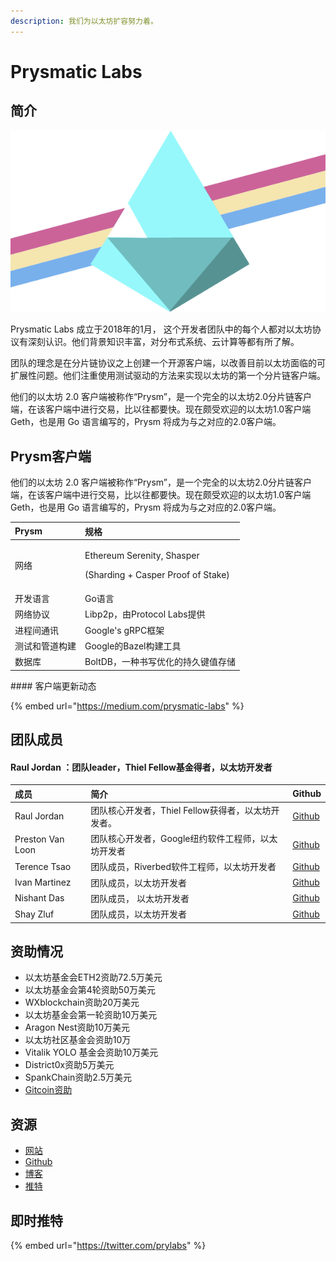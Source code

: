 ```yaml
---
description: 我们为以太坊扩容努力着。
---
```


# Prysmatic Labs

## 简介

![](../.gitbook/assets/prysmstripe.png)

Prysmatic Labs 成立于2018年的1月， 这个开发者团队中的每个人都对以太坊协议有深刻认识。他们背景知识丰富，对分布式系统、云计算等都有所了解。

团队的理念是在分片链协议之上创建一个开源客户端，以改善目前以太坊面临的可扩展性问题。他们注重使用测试驱动的方法来实现以太坊的第一个分片链客户端。

他们的以太坊 2.0 客户端被称作“Prysm”，是一个完全的以太坊2.0分片链客户端，在该客户端中进行交易，比以往都要快。现在颇受欢迎的以太坊1.0客户端 Geth，也是用 Go 语言编写的，Prysm 将成为与之对应的2.0客户端。

## Prysm客户端

他们的以太坊 2.0 客户端被称作“Prysm”，是一个完全的以太坊2.0分片链客户端，在该客户端中进行交易，比以往都要快。现在颇受欢迎的以太坊1.0客户端 Geth，也是用 Go 语言编写的，Prysm 将成为与之对应的2.0客户端。

<table>
  <thead>
    <tr>
      <th style="text-align:left">Prysm</th>
      <th style="text-align:left">&#x89C4;&#x683C;</th>
    </tr>
  </thead>
  <tbody>
    <tr>
      <td style="text-align:left">&#x7F51;&#x7EDC;</td>
      <td style="text-align:left">
        <p>Ethereum Serenity, Shasper</p>
        <p>(Sharding + Casper Proof of Stake)</p>
      </td>
    </tr>
    <tr>
      <td style="text-align:left">&#x5F00;&#x53D1;&#x8BED;&#x8A00;</td>
      <td style="text-align:left">Go&#x8BED;&#x8A00;</td>
    </tr>
    <tr>
      <td style="text-align:left">&#x7F51;&#x7EDC;&#x534F;&#x8BAE;</td>
      <td style="text-align:left">Libp2p&#xFF0C;&#x7531;Protocol Labs&#x63D0;&#x4F9B;</td>
    </tr>
    <tr>
      <td style="text-align:left">&#x8FDB;&#x7A0B;&#x95F4;&#x901A;&#x8BAF;</td>
      <td style="text-align:left">Google&apos;s gRPC&#x6846;&#x67B6;</td>
    </tr>
    <tr>
      <td style="text-align:left">&#x6D4B;&#x8BD5;&#x548C;&#x7BA1;&#x9053;&#x6784;&#x5EFA;</td>
      <td style="text-align:left">Google&#x7684;Bazel&#x6784;&#x5EFA;&#x5DE5;&#x5177;</td>
    </tr>
    <tr>
      <td style="text-align:left">&#x6570;&#x636E;&#x5E93;</td>
      <td style="text-align:left">BoltDB&#xFF0C;&#x4E00;&#x79CD;&#x4E66;&#x5199;&#x4F18;&#x5316;&#x7684;&#x6301;&#x4E45;&#x952E;&#x503C;&#x5B58;&#x50A8;</td>
    </tr>
  </tbody>
</table>#### 客户端更新动态

{% embed url="https://medium.com/prysmatic-labs" %}

## 团队成员

#### 

#### Raul Jordan ：团队leader，Thiel Fellow基金得者，以太坊开发者

| 成员 | 简介 | Github |
| :--- | :--- | :--- |
| Raul Jordan | 团队核心开发者，Thiel Fellow获得者，以太坊开发者。 | [Github](https://github.com/rauljordan) |
| Preston Van Loon | 团队核心开发者，Google纽约软件工程师，以太坊开发者 | [Github](https://github.com/prestonvanloon) |
| Terence Tsao | 团队成员，Riverbed软件工程师，以太坊开发者 | [Github](https://github.com/terencechain) |
| Ivan Martinez | 团队成员，以太坊开发者 | [Github](https://github.com/0xKiwi) |
| Nishant Das | 团队成员， 以太坊开发者 | [Github](https://github.com/nisdas) |
| Shay Zluf | 团队成员，以太坊开发者 | [Github](https://github.com/shayzluf) |

## 资助情况

*  以太坊基金会ETH2资助72.5万美元
* 以太坊基金会第4轮资助50万美元
* WXblockchain资助20万美元
* 以太坊基金会第一轮资助10万美元
* Aragon Nest资助10万美元
* 以太坊社区基金会资助10万
* Vitalik YOLO 基金会资助10万美元
* District0x资助5万美元
* SpankChain资助2.5万美元
* [Gitcoin资助](https://gitcoin.co/grants/24/prysm-by-prysmatic-labs)



## 资源

* [网站](https://prysmaticlabs.com/)
* [Github](https://github.com/prysmaticlabs/prysm)
* [博客](https://medium.com/prysmatic-labs)
* [推特 ](https://twitter.com/prylabs)

## 即时推特

{% embed url="https://twitter.com/prylabs" %}





